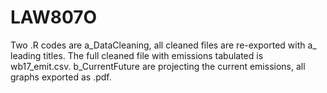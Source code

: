# LAW807O

Two .R codes are a_DataCleaning, all cleaned files are re-exported with a_ leading titles. The full cleaned file with emissions tabulated is wb17_emit.csv. b_CurrentFuture are projecting the current emissions, all graphs exported as .pdf.
